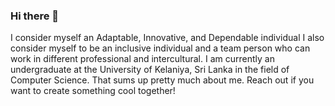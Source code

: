 ### Hi there 👋

I consider myself an Adaptable, Innovative, and Dependable individual I also consider myself to be an inclusive individual and a team person who can work in different professional and intercultural. I am currently an undergraduate at the University of Kelaniya, Sri Lanka in the field of Computer Science. That sums up pretty much about me. Reach out if you want to create something cool together!

<!--
**chey97/chey97** is a ✨ _special_ ✨ repository because its `README.md` (this file) appears on your GitHub profile.

Here are some ideas to get you started:

- 🔭 I’m currently working on ...
- 🌱 I’m currently learning ...
- 👯 I’m looking to collaborate on ...
- 🤔 I’m looking for help with ...
- 💬 Ask me about ...
- 📫 How to reach me: ...
- 😄 Pronouns: ...
- ⚡ Fun fact: ...
-->
